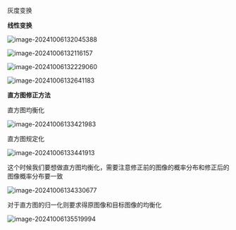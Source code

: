 灰度变换

**线性变换**

![image-20241006132045388](C:\Users\鲍钱莱尔\AppData\Roaming\Typora\typora-user-images\image-20241006132045388.png)

![image-20241006132116157](C:\Users\鲍钱莱尔\AppData\Roaming\Typora\typora-user-images\image-20241006132116157.png)

![image-20241006132229060](C:\Users\鲍钱莱尔\AppData\Roaming\Typora\typora-user-images\image-20241006132229060.png)

![image-20241006132641183](C:\Users\鲍钱莱尔\AppData\Roaming\Typora\typora-user-images\image-20241006132641183.png)

**直方图修正方法**

直方图均衡化

![image-20241006133421983](C:\Users\鲍钱莱尔\AppData\Roaming\Typora\typora-user-images\image-20241006133421983.png)

直方图规定化

![image-20241006133441913](C:\Users\鲍钱莱尔\AppData\Roaming\Typora\typora-user-images\image-20241006133441913.png)

这个时候我们要想做直方图均衡化，需要注意修正前的图像的概率分布和修正后的图像概率分布要一致

![image-20241006134330677](C:\Users\鲍钱莱尔\AppData\Roaming\Typora\typora-user-images\image-20241006134330677.png)

对于直方图的归一化则要求得原图像和目标图像的均衡化

![image-20241006135519994](C:\Users\鲍钱莱尔\AppData\Roaming\Typora\typora-user-images\image-20241006135519994.png)